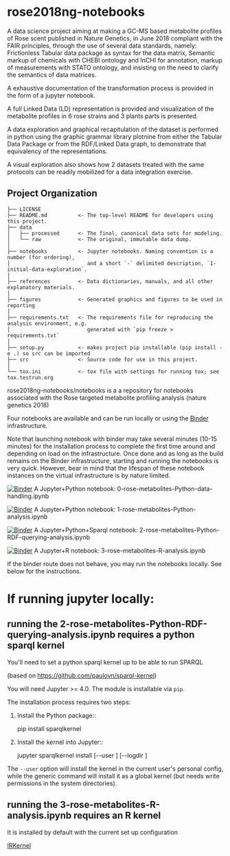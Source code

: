 rose2018ng-notebooks
==============================

A data science project aiming at making a GC-MS based metabolite profiles of Rose scent published in Nature Genetics, in June 2018 compliant with the FAIR principles, through the use of several data standards, namely: Frictionless Tabular data package as syntax for the data matrix, Semantic markup of chemicals with CHEBI ontology and InCHI for annotation, markup of measurements with STATO ontology, and insisting on the need to clarify the semantics of data matrices.

A exhaustive documentation of the transformation process is provided in the form of a jupyter notebook.

A full Linked Data (LD) representation is provided and visualization of the metabolite profiles in 6 rose strains and 3 plants parts is presented.

A data exploration and graphical recapitulation of the dataset is performed in python using the graphic grammar library plotnine from either the Tabular Data Package or from the RDF/Linked Data graph, to demonstrate that equivalency of the representations.

A visual exploration also shows how 2 datasets treated with the same protocols can be readily mobilized for a data integration exercise.


Project Organization
------------

    ├── LICENSE
    ├── README.md          <- The top-level README for developers using this project.
    ├── data
    │   ├── processed      <- The final, canonical data sets for modeling.
    │   └── raw            <- The original, immutable data dump.
    │    
    ├── notebooks          <- Jupyter notebooks. Naming convention is a number (for ordering),
    │                         and a short `-` delimited description, `1-initial-data-exploration`.
    │
    ├── references         <- Data dictionaries, manuals, and all other explanatory materials.
    │
    ├── figures            <- Generated graphics and figures to be used in reporting
    │
    ├── requirements.txt   <- The requirements file for reproducing the analysis environment, e.g.
    │                         generated with `pip freeze > requirements.txt`
    │
    ├── setup.py           <- makes project pip installable (pip install -e .) so src can be imported
    ├── src                <- Source code for use in this project.
    │
    └── tox.ini            <- tox file with settings for running tox; see tox.testrun.org



rose2018ng-notebooks/notebooks is a a repository for notebooks associated with the Rose targeted metabolite profiling analysis (nature genetics 2018)

Four notebooks are available and can be run locally or using the [Binder](https://mybinder.org/) infrastructure.

Note that launching notebook with binder may take several minutes (10-15 minutes) for the installation process to complete the first time around and depending on load on the infrastructure. Once done and as long as the build remains on the Binder infrastructure, starting and running the notebooks is very quick. However, bear in mind that the lifespan of these notebook instances on the virtual infrastructure is by nature limited.

[![Binder](http://mybinder.org/badge_logo.svg)](https://mybinder.org/v2/gh/proccaserra/rose2018ng-notebook/dev?filepath=%2Fnotebooks%2F0-rose-metabolites-Python-data-handling.ipynb) A Jupyter+Python notebook: 0-rose-metabolites-Python-data-handling.ipynb

[![Binder](http://mybinder.org/badge_logo.svg)](http://beta.mybinder.org/v2/gh/proccaserra/rose2018ng-notebook/dev?filepath=%2Fnotebooks%2F1-rose-metabolites-Python-analysis.ipynb) A Jupyter+Python notebook: 1-rose-metabolites-Python-analysis.ipynb

[![Binder](http://mybinder.org/badge_logo.svg)](http://beta.mybinder.org/v2/gh/proccaserra/rose2018ng-notebook/dev?filepath=%2Fnotebooks%2F2-rose-metabolites-Python-RDF-querying-analysis.ipynb) A Jupyter+Python+Sparql notebook: 2-rose-metabolites-Python-RDF-querying-analysis.ipynb


[![Binder](http://mybinder.org/badge_logo.svg)](http://beta.mybinder.org/v2/gh/proccaserra/rose2018ng-notebook/dev?filepath=%2Fnotebooks%2F3-rose-metabolites-R-analysis.ipynb) A Jupyter+R notebook: 3-rose-metabolites-R-analysis.ipynb

If the binder route does not behave, you may run the notebooks locally. See below for the instructions.


# If running jupyter locally:

## running the 2-rose-metabolites-Python-RDF-querying-analysis.ipynb requires a python sparql kernel

You'll need to set a python sparql kernel  up to be able to run SPARQL

(based on https://github.com/paulovn/sparql-kernel)

You will need Jupyter >= 4.0. The module is installable via ``pip``.

The installation process requires two steps:

1. Install the Python package::

     pip install sparqlkernel

2. Install the kernel into Jupyter::

     jupyter sparqlkernel install [--user ] [--logdir  ]

The ``--user`` option will install the kernel in the current user's personal
config, while the generic command will install it as a global kernel (but
needs write permissions in the system directories).


## running the 3-rose-metabolites-R-analysis.ipynb requires an R kernel

It is installed by default with the current set up  configuration

[IRKernel](https://irknernel.github.io)


